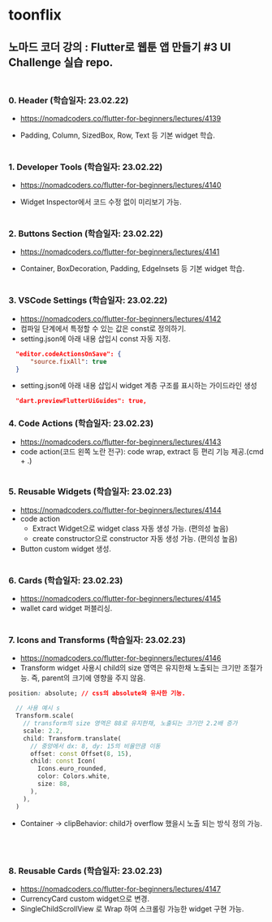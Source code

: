 # toonflix

## 노마드 코더 강의 : Flutter로 웹툰 앱 만들기 #3 UI Challenge 실습 repo. <br /> <br />

### 0. Header (학습일자: 23.02.22)

- https://nomadcoders.co/flutter-for-beginners/lectures/4139

- Padding, Column, SizedBox, Row, Text 등 기본 widget 학습.
  <br /> <br />

### 1. Developer Tools (학습일자: 23.02.22)

- https://nomadcoders.co/flutter-for-beginners/lectures/4140

- Widget Inspector에서 코드 수정 없이 미리보기 가능.
  <br /> <br />

### 2. Buttons Section (학습일자: 23.02.22)

- https://nomadcoders.co/flutter-for-beginners/lectures/4141

- Container, BoxDecoration, Padding, EdgeInsets 등 기본 widget 학습.
  <br /> <br />

### 3. VSCode Settings (학습일자: 23.02.22)

- https://nomadcoders.co/flutter-for-beginners/lectures/4142
- 컴파일 단계에서 특정할 수 있는 값은 const로 정의하기.
- setting.json에 아래 내용 삽입시 const 자동 지정.

```json
  "editor.codeActionsOnSave": {
      "source.fixAll": true
  }
```

- setting.json에 아래 내용 삽입시 widget 계층 구조를 표시하는 가이드라인 생성

```json
  "dart.previewFlutterUiGuides": true,
```

### 4. Code Actions (학습일자: 23.02.23)

- https://nomadcoders.co/flutter-for-beginners/lectures/4143
- code action(코드 왼쪽 노란 전구): code wrap, extract 등 편리 기능 제공.(cmd + .)
  <br /><br />

### 5. Reusable Widgets (학습일자: 23.02.23)

- https://nomadcoders.co/flutter-for-beginners/lectures/4144
- code action
  - Extract Widget으로 widget class 자동 생성 가능. (편의성 높음)
  - create constructor으로 constructor 자동 생성 가능. (편의성 높음)
- Button custom widget 생성.
  <br /><br />

### 6. Cards (학습일자: 23.02.23)

- https://nomadcoders.co/flutter-for-beginners/lectures/4145
- wallet card widget 퍼블리싱.
  <br /><br />

### 7. Icons and Transforms (학습일자: 23.02.23)

- https://nomadcoders.co/flutter-for-beginners/lectures/4146
- Transform widget 사용시 child의 size 영역은 유지한채 노출되는 크기만 조절가능. 즉, parent의 크기에 영향을 주지 않음.

```css
position: absolute; // css의 absolute와 유사한 기능.
```

```dart
  // 사용 예시 s
  Transform.scale(
    // transform의 size 영역은 88로 유지한채, 노출되는 크기만 2.2배 증가
    scale: 2.2,
    child: Transform.translate(
      // 중앙에서 dx: 8, dy: 15의 비율만큼 이동
      offset: const Offset(8, 15),
      child: const Icon(
        Icons.euro_rounded,
        color: Colors.white,
        size: 88,
      ),
    ),
  )
```

- Container -> clipBehavior: child가 overflow 했을시 노출 되는 방식 정의 가능.

<br /><br />

### 8. Reusable Cards (학습일자: 23.02.23)

- https://nomadcoders.co/flutter-for-beginners/lectures/4147
- CurrencyCard custom widget으로 변경.
- SingleChildScrollView 로 Wrap 하여 스크롤링 가능한 widget 구현 가능.
